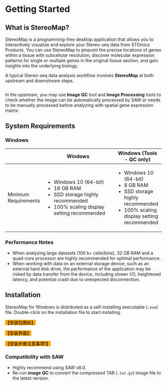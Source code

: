 # Getting Started

## What is StereoMap?

StereoMap is a programming-free desktop application that allows you to interactively visualize and explore your Stereo-seq data from STOmics Products. You can use StereoMap to pinpoint the precise locations of genes within a tissue with subcellular resolution, discover molecular expression patterns for single or multiple genes in the original tissue section, and gain insights into the underlying biology.

A typical Stereo-seq data analysis workflow involves **StereoMap** at both upstream and downstream steps.

<figure><img src="img/spaces_KPjxR1Lv74t5QCTxNb8d_uploads_qM4qgG1evqMMYJT4cGAw_stereo-seq_data_analysis_workflow.webp" alt=""><figcaption></figcaption></figure>

In the upstream, you may use **Image QC** tool and **Image Processing** tools to check whether the image can be automatically processed by SAW or needs to be manually processed before analyzing with spatial gene expression matrix.

## System Requirements

### Windows

<table><thead><tr><th></th><th width="210.33333333333331">Windows</th><th>Windows (Tools - QC only)</th></tr></thead><tbody><tr><td>Minimum Requirements</td><td><ul><li>Windows 10 (64-bit)</li><li>16 GB RAM</li><li>SSD storage highly recommended</li><li>100% scaling display setting recommended</li></ul></td><td><ul><li>Windows 10 (64-bit)</li><li>8 GB RAM</li><li>SSD storage highly recommended</li><li>100% scaling display setting recommended</li></ul></td></tr></tbody></table>

### Performance Notes

* When analyzing large datasets (100 k+ cells/bins), 32 GB RAM and a quad-core processor are highly recommended for optimal performance.
* When working with data on an external storage device, such as an external hard disk drive, the performance of the application may be risked by data transfer from the device, including slower I/O, heightened latency, and potential crash due to unexpected disconnection.&#x20;

## Installation

StereoMap for Windows is distributed as a self-installing executable (`.exe`) file. Double-click on the installation file to start installing.

<mark style="background-color:orange;">【安装包图标】</mark>

<mark style="background-color:orange;">【安装界面】</mark>

<mark style="background-color:orange;">【安装步骤注意事项1】</mark>

### Compatibility with SAW

* Highly recommend using SAW v8.0.
* Re-run **image QC** to convert the compressed TAR (`.tar.gz`) image file to the latest version.
